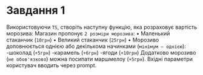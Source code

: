 # Завдання 1

Використовуючи `TS`, створіть наступну функцію, яка розраховує вартість морозива:
Магазин пропонує `2 розміри морозива`:
• Маленький стаканчик (`10грн`)
• Великий стаканчик (`25грн`)
• Морозиво доповнюється однією або декількома начинками (`мінімум – однією`):
-шоколад (`+5грн`)
-карамель (`+6грн`)
-ягоди (`+10грн`)
Додатково морозиво (`не обов'язково`) можна посипати маршмелоу (`+5грн`).
Вхідні параметри користувач вводить через prompt.
